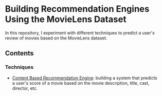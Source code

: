 # Building Recommendation Engines Using the MovieLens Dataset
In this repository, I experiment with different techniques to predict a user's review of movies based on the MovieLens dataset.

## Contents

### Techniques
* [Content Based Recommendation Engine](../master/content_based_recommendation_engine.ipynb): building a system that predicts a user's score of a movie based on the movie description, title, cast, director, etc.
